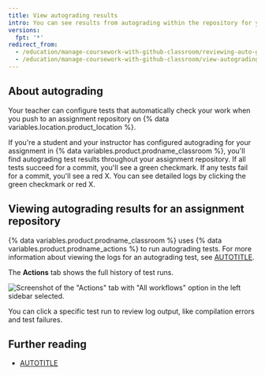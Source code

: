 ```yaml
---
title: View autograding results
intro: You can see results from autograding within the repository for your assignment.
versions:
  fpt: '*'
redirect_from:
  - /education/manage-coursework-with-github-classroom/reviewing-auto-graded-work-students
  - /education/manage-coursework-with-github-classroom/view-autograding-results
---
```

## About autograding

Your teacher can configure tests that automatically check your work when you push to an assignment repository on {% data variables.location.product_location %}.

If you're a student and your instructor has configured autograding for your assignment in {% data variables.product.prodname_classroom %}, you'll find autograding test results throughout your assignment repository. If all tests succeed for a commit, you'll see a green checkmark. If any tests fail for a commit, you'll see a red X. You can see detailed logs by clicking the green checkmark or red X.

## Viewing autograding results for an assignment repository

{% data variables.product.prodname_classroom %} uses {% data variables.product.prodname_actions %} to run autograding tests. For more information about viewing the logs for an autograding test, see [AUTOTITLE](/actions/monitoring-and-troubleshooting-workflows/using-workflow-run-logs#viewing-logs-to-diagnose-failures).

The **Actions** tab shows the full history of test runs.

![Screenshot of the "Actions" tab with "All workflows" option in the left sidebar selected.](/assets/images/help/classroom/autograding-actions-tab.png)

You can click a specific test run to review log output, like compilation errors and test failures.

## Further reading

* [AUTOTITLE](/pull-requests/collaborating-with-pull-requests/collaborating-on-repositories-with-code-quality-features/about-status-checks)
